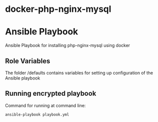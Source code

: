 # docker-php-nginx-mysql

Ansible Playbook 
=========

Ansible Playbook for installing php-nginx-mysql using docker

Role Variables
----------------

The folder /defaults contains variables for setting up configuration of the Ansible playbook 


Running encrypted playbook
----------------

Command for running at command line:

    ansible-playbook playbook.yml

